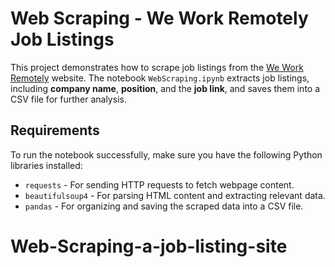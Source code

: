# Web Scraping - We Work Remotely Job Listings

This project demonstrates how to scrape job listings from the [We Work Remotely](https://weworkremotely.com/) website. The notebook `WebScraping.ipynb` extracts job listings, including **company name**, **position**, and the **job link**, and saves them into a CSV file for further analysis.

## Requirements

To run the notebook successfully, make sure you have the following Python libraries installed:

- `requests` - For sending HTTP requests to fetch webpage content.
- `beautifulsoup4` - For parsing HTML content and extracting relevant data.
- `pandas` - For organizing and saving the scraped data into a CSV file.

# Web-Scraping-a-job-listing-site
